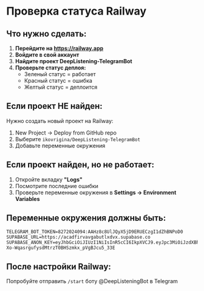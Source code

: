 # Проверка статуса Railway

## Что нужно сделать:

1. **Перейдите на https://railway.app**
2. **Войдите в свой аккаунт**
3. **Найдите проект DeepListening-TelegramBot**
4. **Проверьте статус деплоя:**
   - Зеленый статус = работает
   - Красный статус = ошибка
   - Желтый статус = деплоится

## Если проект НЕ найден:
Нужно создать новый проект на Railway:
1. New Project → Deploy from GitHub repo
2. Выберите `ikovrigina/DeepListening-TelegramBot`
3. Добавьте переменные окружения

## Если проект найден, но не работает:
1. Откройте вкладку **"Logs"**
2. Посмотрите последние ошибки
3. Проверьте переменные окружения в **Settings → Environment Variables**

## Переменные окружения должны быть:
```
TELEGRAM_BOT_TOKEN=8272024094:AAHz8c8UlJQyX5jD9ERUECzgI1dZhBNPoD0
SUPABASE_URL=https://acadfirvavgabutlxdvx.supabase.co
SUPABASE_ANON_KEY=eyJhbGciOiJIUzI1NiIsInR5cCI6IkpXVCJ9.eyJpc3MiOiJzdXBhYmFzZSIsInJlZiI6ImFjYWRmaXJ2YXZnYWJ1dGx4ZHZ4Iiwicm9sZSI6ImFub24iLCJpYXQiOjE3NTg2MDM3ODcsImV4cCI6MjA3NDE3OTc4N30.3k-Xo-WqasrgufysdMtrzT0BHSzmkx_pVgBJcu5_33E
```

## После настройки Railway:
Попробуйте отправить `/start` боту @DeepListeningBot в Telegram


